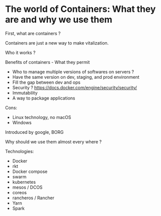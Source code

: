 The world of Containers: What they are and why we use them
==========================================================

First, what are containers ?

Containers are just a new way to make vitalization.

Who it works ?

Benefits of containers - What they permit

 - Who to manage multiple versions of softwares on servers ?
 - Have the same version on dev, staging, and prod environment
 - Fill the gap between dev and ops
 - Security ? https://docs.docker.com/engine/security/security/
 - Immutability
 - A way to package applications

Cons:

 - Linux technology, no macOS
 - Windows 

Introduced by google, BORG
 
 Why should we use them almost every where ?

 Technologies:

  - Docker
  - rkt
  - Docker compose
  - swarm
  - kubernetes
  - mesos / DCOS
  - coreos
  - rancheros / Rancher
  - Yarn
  - Spark
